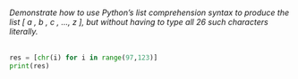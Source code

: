 
###### Demonstrate how to use Python’s list comprehension syntax to produce the list [ a , b , c , ..., z ], but without having to type all 26 such characters literally.

```python
res = [chr(i) for i in range(97,123)]
print(res)
```
